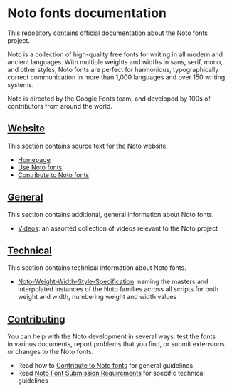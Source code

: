 # Noto fonts documentation

This repository contains official documentation about the Noto fonts project.

Noto is a collection of high-quality free fonts for writing in all modern and ancient languages. With multiple weights and widths in sans, serif, mono, and other styles, Noto fonts are perfect for harmonious, typographically correct communication in more than 1,000 languages and over 150 writing systems.

Noto is directed by the Google Fonts team, and developed by 100s of contributors from around the world.

## [Website](./src/website)

This section contains source text for the Noto website.

- [Homepage](./src/website/homepage.md)
- [Use Noto fonts](./src/website/use.md)
- [Contribute to Noto fonts](./src/website/contribute.md)

## [General](./src/general)

This section contains additional, general information about Noto fonts.

- [Videos](./src/general/videos.md): an assorted collection of videos relevant to the Noto project


## [Technical](./src/technical)

This section contains technical information about Noto fonts.

- [Noto-Weight-Width-Style-Specification](./src/technical/Noto-Weight-Width-Style-Specification.md): naming the masters and interpolated instances of the Noto families across all scripts for both weight and width, numbering weight and width values

## [Contributing](./CONTRIBUTING.md)

You can help with the Noto development in several ways: test the fonts in various documents, report problems that you find, or submit extensions or changes to the Noto fonts.

- Read how to [Contribute to Noto fonts](./src/website/contribute.md) for general guidelines
- Read [Noto Font Submission Requirements](./src/technical/Noto–Font-Submission-Requirements.md) for specific technical guidelines
